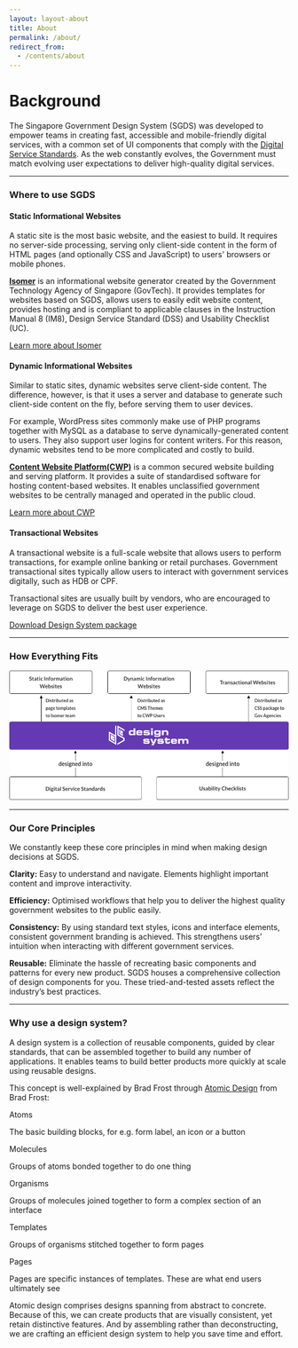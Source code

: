 ```yaml
---
layout: layout-about
title: About
permalink: /about/
redirect_from:
  - /contents/about
---
```

# Background

The Singapore Government Design System (SGDS) was developed to empower teams in creating fast, accessible and mobile-friendly digital services, with a common set of UI components that comply with the [Digital Service Standards](https://www.tech.gov.sg/digital-service-standards/). As the web constantly evolves, the Government must match evolving user expectations to deliver high-quality digital services.

***

### Where to use SGDS

#### Static Informational Websites

A static site is the most basic website, and the easiest to build. It requires no server-side processing, serving only client-side content in the form of HTML pages (and optionally CSS and JavaScript) to users' browsers or mobile phones.

[**Isomer**](https://www.isomer.gov.sg/) is an informational website generator created by the Government Technology Agency of Singapore (GovTech). It provides templates for websites based on SGDS, allows users to easily edit website content, provides hosting and is compliant to applicable clauses in the Instruction Manual 8 (IM8), Design Service Standard (DSS) and Usability Checklist (UC).

[Learn more about Isomer](https://isomer.gov.sg/)

#### Dynamic Informational Websites

Similar to static sites, dynamic websites serve client-side content. The difference, however, is that it uses a server and database to generate such client-side content on the fly, before serving them to user devices.

For example, WordPress sites commonly make use of PHP programs together with MySQL as a database to serve dynamically-generated content to users. They also support user logins for content writers. For this reason, dynamic websites tend to be more complicated and costly to build.

[**Content Website Platform(CWP)**](https://www.xtremax.com/discover-cwp) is a common secured website building and serving platform. It provides a suite of standardised software for hosting content-based websites. It enables unclassified government websites to be centrally managed and operated in the public cloud.

[Learn more about CWP](https://www.xtremax.com/discover-cwp)

#### Transactional Websites

A transactional website is a full-scale website that allows users to perform transactions, for example online banking or retail purchases. Government transactional sites typically allow users to interact with government services digitally, such as HDB or CPF.

Transactional sites are usually built by vendors, who are encouraged to leverage on SGDS to deliver the best user experience.

[Download Design System package](/assets/downloads/sgds-govtech.zip)

***

### How Everything Fits

![relationships](/assets/img/img_relationships.png)

***

### Our Core Principles

We constantly keep these core principles in mind when making design decisions at SGDS.

**Clarity:** Easy to understand and navigate. Elements highlight important content and improve interactivity.

**Efficiency:** Optimised workflows that help you to deliver the highest quality government websites to the public easily.

**Consistency:** By using standard text styles, icons and interface elements, consistent government branding is achieved. This strengthens users’ intuition when interacting with different government services.

**Reusable:** Eliminate the hassle of recreating basic components and patterns for every new product. SGDS houses a comprehensive collection of design components for you. These tried-and-tested assets reflect the industry’s best practices.

***

### Why use a design system?

A design system is a collection of reusable components, guided by clear standards, that can be assembled together to build any number of applications. It enables teams to build better products more quickly at scale using reusable designs.

This concept is well-explained by Brad Frost through [Atomic Design](http://bradfrost.com/blog/post/atomic-web-design/) from Brad Frost:

Atoms

The basic building blocks, for e.g. form label, an icon or a button

Molecules

Groups of atoms bonded together to do one thing

Organisms

Groups of molecules joined together to form a complex section of an interface

Templates

Groups of organisms stitched together to form pages

Pages

Pages are specific instances of templates. These are what end users ultimately see

Atomic design comprises designs spanning from abstract to concrete. Because of this, we can create products that are visually consistent, yet retain distinctive features. And by assembling rather than deconstructing, we are crafting an efficient design system to help you save time and effort.
